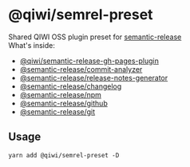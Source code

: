 # @qiwi/semrel-preset
Shared QIWI OSS plugin preset for [semantic-release](https://github.com/semantic-release/semantic-release)  
What's inside:
* [@qiwi/semantic-release-gh-pages-plugin](https://github.com/qiwi/semantic-release-gh-pages-plugin)
* [@semantic-release/commit-analyzer](https://github.com/semantic-release/commit-analyzer)
* [@semantic-release/release-notes-generator](https://github.com/semantic-release/release-notes-generator)
* [@semantic-release/changelog](https://github.com/semantic-release/changelog)
* [@semantic-release/npm](https://github.com/semantic-release/npm)
* [@semantic-release/github](https://github.com/semantic-release/github)
* [@semantic-release/git](https://github.com/semantic-release/git)

## Usage
```shell script
yarn add @qiwi/semrel-preset -D
```
